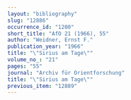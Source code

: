 ```yaml
---
layout: "bibliography"
slug: "12886"
occurrence_id: "1200"
short_title: "AfO 21 (1966), 55"
author: "Weidner, Ernst F."
publication_year: "1966"
title: "\"Sirius am Tage\""
volume_no_: "21"
pages: "55"
journal: "Archiv für Orientforschung"
title: "\"Sirius am Tage\""
previous_item: "12889"
---
```

